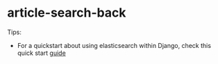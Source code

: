 # article-search-back

Tips:
- For a quickstart about using elasticsearch within Django, check this quick start [guide](https://django-elasticsearch-dsl.readthedocs.io/en/latest/quickstart.html)
